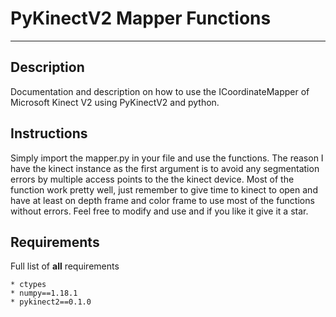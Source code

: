 # PyKinectV2 Mapper Functions
***

## Description
Documentation and description on how to use the ICoordinateMapper of Microsoft Kinect V2 using PyKinectV2 and python.

## Instructions

Simply import the mapper.py in your file and use the functions. The reason I have the 
kinect instance as the first argument is to avoid any segmentation errors by multiple access points to 
the the kinect device. Most of the function work pretty well, just remember to give time to kinect to open 
and have at least on depth frame and color frame to use most of the functions without errors. Feel free to modify and use
and if you like it give it a star.

## Requirements
Full list of **all** requirements
```
* ctypes
* numpy==1.18.1
* pykinect2==0.1.0
```
